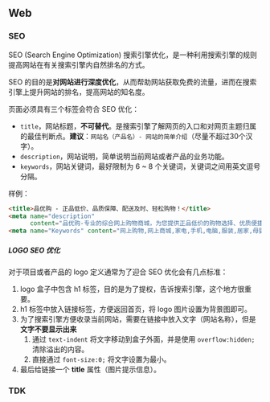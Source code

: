 ## Web

### SEO

SEO (Search Engine Optimization) 搜索引擎优化，是一种利用搜索引擎的规则提高网站在有关搜索引擎内自然排名的方式。

SEO 的目的是**对网站进行深度优化**，从而帮助网站获取免费的流量，进而在搜索引擎上提升网站的排名，提高网站的知名度。

页面必须具有三个标签会符合 SEO 优化：

-   `title`，网站标题，**不可替代**。是搜索引擎了解网页的入口和对网页主题归属的最佳判断点。**建议**：`网站名（产品名）- 网站的简单介绍`（尽量不超过30个汉字）。
-   `description`，网站说明，简单说明当前网站或者产品的业务功能。
-   `keywords`，网站关键词，最好限制为 6 ~ 8 个关键词，关键词之间用英文逗号分隔。

样例：

```html
<title>品优购 - 正品低价、品质保障、配送及时、轻松购物！</title>
<meta name="description"
      content="品优购-专业的综合网上购物商城，为您提供正品低价的购物选择、优质便捷的服务体验。商品来自全球数十万品牌商家，囊括家电、手机、电脑、服装、居家、母婴、美妆、个护、食品、生鲜等丰富品类，满足各种购物需求。" />
<meta name="Keywords" content="网上购物,网上商城,家电,手机,电脑,服装,居家,母婴,美妆,个护,食品,生鲜,京东" />
```



##### LOGO SEO 优化

对于项目或者产品的 logo 定义通常为了迎合 SEO 优化会有几点标准：

1.  logo 盒子中包含 h1 标签，目的是为了提权，告诉搜索引擎，这个地方很重要。
2.  h1 标签中放入链接标签，方便返回首页，将 logo 图片设置为背景图即可。
3.  为了搜索引擎方便收录当前网站，需要在链接中放入文字（网站名称），但是**文字不要显示出来**
    1.  通过 `text-indent` 将文字移动到盒子外面，并是使用 `overflow:hidden;` 清除溢出的内容。
    2.  直接通过 `font-size:0;` 将文字设置为最小。
4.  最后给链接一个 **title** 属性（图片提示信息）。







### TDK

